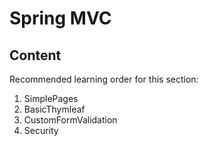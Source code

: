# Spring MVC

## Content

Recommended learning order for this section:

1. SimplePages
2. BasicThymleaf
3. CustomFormValidation
4. Security

